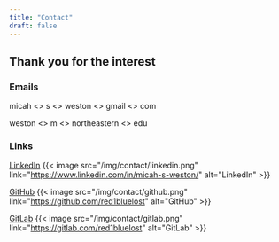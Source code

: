 ```yaml
---
title: "Contact"
draft: false
---
```

## Thank you for the interest

### Emails

micah <<no space>> s <<no-space>> weston <<at-sign>> gmail <<dot>> com

weston <<dot>> m <<at-sign>> northeastern <<dot>> edu

### Links

[LinkedIn](https://www.linkedin.com/in/micah-s-weston/ "Micah Weston's LinkedIn")
{{< image src="/img/contact/linkedin.png" link="https://www.linkedin.com/in/micah-s-weston/" alt="LinkedIn" >}}

[GitHub](https://github.com/red1bluelost "Micah Weston's GitHub")
{{< image src="/img/contact/github.png" link="https://github.com/red1bluelost" alt="GitHub" >}}

[GitLab](https://gitlab.com/red1bluelost "Micah Weston's GitLab")
{{< image src="/img/contact/gitlab.png" link="https://gitlab.com/red1bluelost" alt="GitLab" >}}
